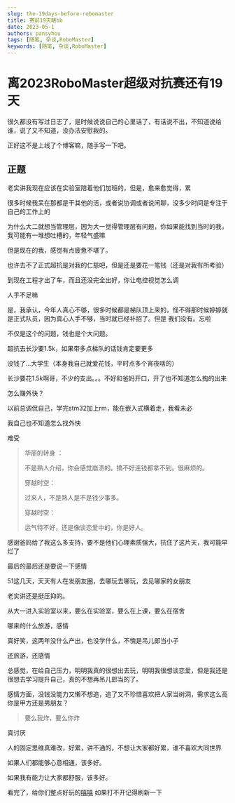 ```yaml
---
slug: the-19days-before-robomaster
title: 赛前19天瞎bb
date: 2023-05-1
authors: pansyhou
tags: [随笔, 杂谈,RoboMaster]
keywords: [随笔, 杂谈,RoboMaster]
---
```


# 离2023RoboMaster超级对抗赛还有19天

很久都没有写过日志了，是时候说说自己的心里话了，有话说不出，不知道说给谁，说了又不知道，没办法安慰我的。

正好这不是上线了个博客嘛，随手写一下吧。

<!-- truncate -->

## 正题

老实讲我现在应该在实验室陪着他们加班的，但是，愈来愈觉得，累

很多时候我呆在那都是干其他的活，或者说协调或者说闲聊，没多少时间是专注于自己的工作上的

为什么大二就想当管理层，因为大一觉得管理层有问题，你如果能找到当时的我，我可能有一堆想吐槽的，年轻气盛嘛

但是现在的我，感觉有点疲惫不堪了。

也许去不了正式超抗是对我的仁慈吧，但是还是要花一笔钱（还是对我有所考验）

到现在工程才出了车，而且还没完全出好，你让电控视觉怎么调

人手不足嘛 

是，我承认，今年人真心不够，很多时候都是梯队顶上来的，怪不得那时候婷婷就是正式队员，因为真心人手不够，当时就已经补招了。但是 我们没有。忘啦



不仅是这个的问题，钱也是个大问题。

超抗去长沙要1.5k，如果带多点梯队的话钱肯定要更多

没钱了...大学生（本身我自己就爱花钱，平时点多个宵夜啥的）

长沙要花1.5k啊哥，不少的支出。。。不好和爸妈开口，开了也不知道怎么掏的出来

怎么赚外快？

以前总调侃自己，学完stm32加上rm，能在嵌入式横着走，我看未必

我自己也不知道怎么找外快

难受

> 华丽的转身 ：
>
> 不是熟人介绍，你会感觉崩溃的。搞不好连钱都拿不到。很麻烦的。
>
> 穿越时空：
>
> 过来人，不是熟人是不是钱少事多。
>
> 穿越时空：
>
> 运气特不好，还是像谈恋爱中的，你是好人。

感谢爸妈给了我这么多支持，要不是他们心理素质强大，抗住了这片天，我可能早烂了



最后的最后还是要说一下感情

51这几天，天天有人在发朋友圈，去哪玩去哪玩，去见哪家的女朋友

老实讲还是挺压抑的。

从大一进入实验室以来，要么在实验室，要么在上课，要么在宿舍

哪来的什么旅游，感情

真好笑，这两年没什么产出，也没学什么，不愧是吊儿郎当小子

还旅游，还感情

总感觉，在给自己压力，明明我真的很想出去玩，明明我很想谈恋爱，但是我还是很想去学习提升自己，真的不想再吊儿郎当的了。

感情方面，没钱没能力又懒不想追，追了又不珍惜喜欢把人家当树洞，需求这么高你是甲方还是男朋友？

> 要么我炸，要么你炸

真讨厌

人的固定思维真难改，好累，讲不通的，不想让大家都好累，谁不喜欢大同世界

如果人们都能够心意相通，该多好。

如果我有能力让大家都舒服，该多好。

看完了，给你们整点好玩的[嘻嘻](/somethingInterest) 如果打不开记得刷新一下

